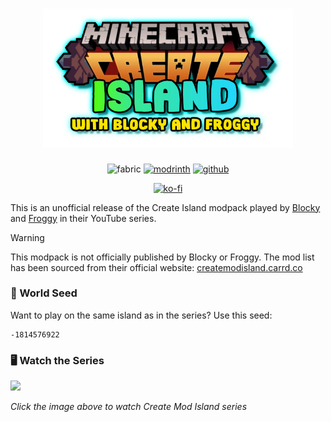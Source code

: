 <h1 align="center">
  <img src=".github/logo.png" alt="create mod island with blocky and froggy logo" width="400" />
</h1>

<div align="center">

![fabric](https://cdn.jsdelivr.net/npm/@intergrav/devins-badges@3/assets/cozy/supported/fabric_vector.svg)
[![modrinth](https://cdn.jsdelivr.net/npm/@intergrav/devins-badges@3/assets/cozy/available/modrinth_vector.svg)](https://modrinth.com/modpack/create-mod-island-with-blocky-and-frogy)
[![github](https://cdn.jsdelivr.net/npm/@intergrav/devins-badges@3/assets/cozy/available/github_vector.svg)](https://github.com/xhyrom/create-island-modpack)

[![ko-fi](https://cdn.jsdelivr.net/npm/@intergrav/devins-badges@3/assets/cozy/donate/kofi-singular-alt_vector.svg)](https://ko-fi.com/xhyrom)

</div>

This is an unofficial release of the Create Island modpack played by [Blocky](https://www.youtube.com/@BlockdownBuilds) and [Froggy](https://www.youtube.com/@frogcrafting) in their YouTube series.

> [!WARNING]
> This modpack is not officially published by Blocky or Froggy. The mod list has been sourced from their official website: [createmodisland.carrd.co](https://createmodisland.carrd.co/)

### 🌱 World Seed

Want to play on the same island as in the series? Use this seed:

```
-1814576922
```

### 🖥️ Watch the Series

<a href="https://www.youtube.com/watch?v=DS8Qf9VN4dk&list=PL9-kE_T5UXqKDbzNuXTdoAbyoLL_HYbtx">
  <img src="https://img.youtube.com/vi/DS8Qf9VN4dk/maxresdefault.jpg" width="400" />
</a>

_Click the image above to watch Create Mod Island series_
